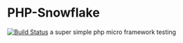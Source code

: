 # PHP-Snowflake
[![Build Status](https://travis-ci.org/nickforsman/PHP-Snowflake.svg?branch=master)](https://travis-ci.org/nickforsman/PHP-Snowflake)
a super simple php micro framework
testing
